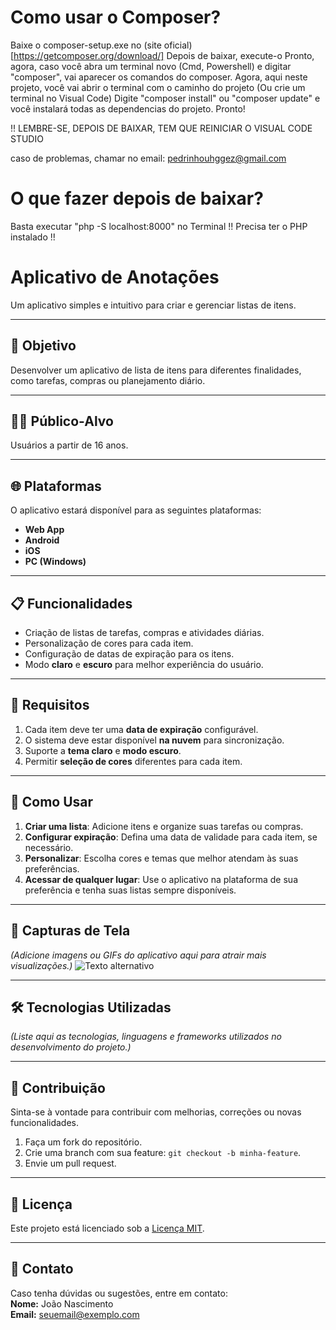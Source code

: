 # Como usar o Composer?
Baixe o composer-setup.exe no (site oficial)[https://getcomposer.org/download/]
Depois de baixar, execute-o
Pronto, agora, caso você abra um terminal novo (Cmd, Powershell) e digitar "composer", vai aparecer os comandos do composer.
Agora, aqui neste projeto, você vai abrir o terminal com o caminho do projeto (Ou crie um terminal no Visual Code)
Digite "composer install" ou "composer update" e você instalará todas as dependencias do projeto.
Pronto!

!! LEMBRE-SE, DEPOIS DE BAIXAR, TEM QUE REINICIAR O VISUAL CODE STUDIO

caso de problemas, chamar no email: pedrinhouhggez@gmail.com

# O que fazer depois de baixar?
Basta executar "php -S localhost:8000" no Terminal 
!! Precisa ter o PHP instalado !!

# Aplicativo de Anotações

Um aplicativo simples e intuitivo para criar e gerenciar listas de itens.

---

## 🎯 **Objetivo**
Desenvolver um aplicativo de lista de itens para diferentes finalidades, como tarefas, compras ou planejamento diário.

---

## 🧑‍💻 **Público-Alvo**
Usuários a partir de 16 anos.

---

## 🌐 **Plataformas**
O aplicativo estará disponível para as seguintes plataformas:
- **Web App**  
- **Android**  
- **iOS**  
- **PC (Windows)**  

---

## 📋 **Funcionalidades**
- Criação de listas de tarefas, compras e atividades diárias.
- Personalização de cores para cada item.
- Configuração de datas de expiração para os itens.
- Modo **claro** e **escuro** para melhor experiência do usuário.

---

## 📌 **Requisitos**
1. Cada item deve ter uma **data de expiração** configurável.  
2. O sistema deve estar disponível **na nuvem** para sincronização.  
3. Suporte a **tema claro** e **modo escuro**.  
4. Permitir **seleção de cores** diferentes para cada item.

---

## 🚀 **Como Usar**
1. **Criar uma lista**: Adicione itens e organize suas tarefas ou compras.  
2. **Configurar expiração**: Defina uma data de validade para cada item, se necessário.  
3. **Personalizar**: Escolha cores e temas que melhor atendam às suas preferências.  
4. **Acessar de qualquer lugar**: Use o aplicativo na plataforma de sua preferência e tenha suas listas sempre disponíveis.

---

## 📱 **Capturas de Tela**
*(Adicione imagens ou GIFs do aplicativo aqui para atrair mais visualizações.)*
![Texto alternativo](caminho/para/a/imagem)


---

## 🛠️ **Tecnologias Utilizadas**
*(Liste aqui as tecnologias, linguagens e frameworks utilizados no desenvolvimento do projeto.)*

---

## 📌 **Contribuição**
Sinta-se à vontade para contribuir com melhorias, correções ou novas funcionalidades.  
1. Faça um fork do repositório.  
2. Crie uma branch com sua feature: `git checkout -b minha-feature`.  
3. Envie um pull request.

---

## 📝 **Licença**
Este projeto está licenciado sob a [Licença MIT](LICENSE).

---

## 📧 **Contato**
Caso tenha dúvidas ou sugestões, entre em contato:  
**Nome:** João Nascimento  
**Email:** [seuemail@exemplo.com](mailto:seuemail@exemplo.com)